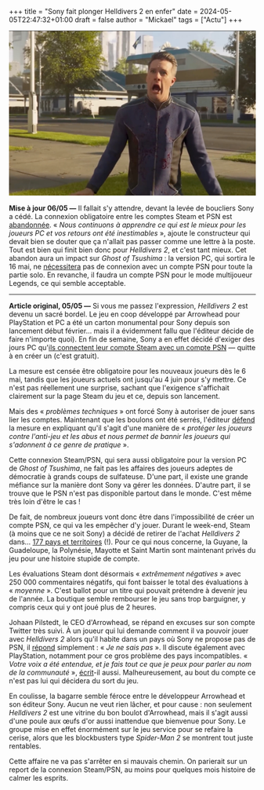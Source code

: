 +++
title = "Sony fait plonger Helldivers 2 en enfer"
date = 2024-05-05T22:47:32+01:00
draft = false
author = "Mickael"
tags = ["Actu"]
+++

![Helldivers 2](Helldivers2.jpg "") 

**Mise à jour 06/05 —** Il fallait s'y attendre, devant la levée de boucliers Sony a cédé. La connexion obligatoire entre les comptes Steam et PSN est [abandonnée](https://twitter.com/PlayStation/status/1787331667616829929). « *Nous continuons à apprendre ce qui est le mieux pour les joueurs PC et vos retours ont été inestimables* », ajoute le constructeur qui devait bien se douter que ça n'allait pas passer comme une lettre à la poste. Tout est bien qui finit bien donc pour *Helldivers 2*, et c'est tant mieux. Cet abandon aura un impact sur *Ghost of Tsushima* : la version PC, qui sortira le 16 mai, ne [nécessitera](https://twitter.com/SuckerPunchProd/status/1786462939748384943) pas de connexion avec un compte PSN pour toute la partie solo. En revanche, il faudra un compte PSN pour le mode multijoueur Legends, ce qui semble acceptable.

___

**Article original, 05/05 —** Si vous me passez l'expression, *Helldivers 2* est devenu un sacré bordel. Le jeu en coop développé par Arrowhead pour PlayStation et PC a été un carton monumental pour Sony depuis son lancement début février… mais il a évidemment fallu que l'éditeur décide de faire n'importe quoi). En fin de semaine, Sony a en effet décidé d'exiger des jours PC qu'[ils connectent leur compte Steam avec un compte PSN](https://nostick.fr/articles/2024/mai/0405-résumé-de-la-semaine/#menaces-sur-la-démocratie) — quitte à en créer un (c'est gratuit).

La mesure est censée être obligatoire pour les nouveaux joueurs dès le 6 mai, tandis que les joueurs actuels ont jusqu'au 4 juin pour s'y mettre. Ce n'est pas réellement une surprise, sachant que l'exigence s'affichait clairement sur la page Steam du jeu et ce, depuis son lancement.

Mais des « *problèmes techniques* » ont forcé Sony à autoriser de jouer sans lier les comptes. Maintenant que les boulons ont été serrés, l'éditeur [défend](https://store.steampowered.com/news/app/553850?emclan=103582791473678397&emgid=4196868529806518741) la mesure en expliquant qu'il s'agit d'une manière de « *protéger les joueurs contre l'anti-jeu et les abus et nous permet de bannir les joueurs qui s'adonnent à ce genre de pratique* ».

Cette connexion Steam/PSN, qui sera aussi obligatoire pour la version PC de *Ghost of Tsushima*, ne fait pas les affaires des joueurs adeptes de démocratie à grands coups de sulfateuse. D'une part, il existe une grande méfiance sur la manière dont Sony va gérer les données. D'autre part, il se trouve que le PSN n'est pas disponible partout dans le monde. C'est même très loin d'être le cas !

De fait, de nombreux joueurs vont donc être dans l'impossibilité de créer un compte PSN, ce qui va les empêcher d'y jouer. Durant le week-end, Steam (à moins que ce ne soit Sony) a décidé de retirer de l'achat *Helldivers 2* dans… [177 pays et territoires](https://twitter.com/SteamDB/status/1787016207364657340) (!). Pour ce qui nous concerne, la Guyane, la Guadeloupe, la Polynésie, Mayotte et Saint Martin sont maintenant privés du jeu pour une histoire stupide de compte. 

Les évaluations Steam dont désormais « *extrêmement négatives* » avec 250 000 commentaires négatifs, qui font baisser le total des évaluations à « *moyenne* ». C'est ballot pour un titre qui pouvait prétendre à devenir jeu de l'année. La boutique semble rembourser le jeu sans trop barguigner, y compris ceux qui y ont joué plus de 2 heures.

Johaan Pilstedt, le CEO d'Arrowhead, se répand en excuses sur son compte Twitter très suivi. À un joueur qui lui demande comment il va pouvoir jouer avec *Helldivers 2* alors qu'il habite dans un pays où Sony ne propose pas de PSN, il [répond](https://twitter.com/weej_04/status/1787043594827964791) simplement : « *Je ne sais pas* ». Il discute également avec PlayStation, notamment pour ce gros problème des pays incompatibles. « *Votre voix a été entendue, et je fais tout ce que je peux pour parler au nom de la communauté* », [écrit](https://twitter.com/Pilestedt/status/1787073896560165299)-il aussi. Malheureusement, au bout du compte ce n'est pas lui qui décidera du sort du jeu.

En coulisse, la bagarre semble féroce entre le développeur Arrowhead et son éditeur Sony. Aucun ne veut rien lâcher, et pour cause : non seulement *Helldivers 2* est une vitrine du bon boulot d'Arrowhead, mais il s'agit aussi d'une poule aux œufs d'or aussi inattendue que bienvenue pour Sony. Le groupe mise en effet énormément sur le jeu service pour se refaire la cerise, alors que les blockbusters type *Spider-Man 2* se montrent tout juste rentables.

Cette affaire ne va pas s'arrêter en si mauvais chemin. On parierait sur un report de la connexion Steam/PSN, au moins pour quelques mois histoire de calmer les esprits.